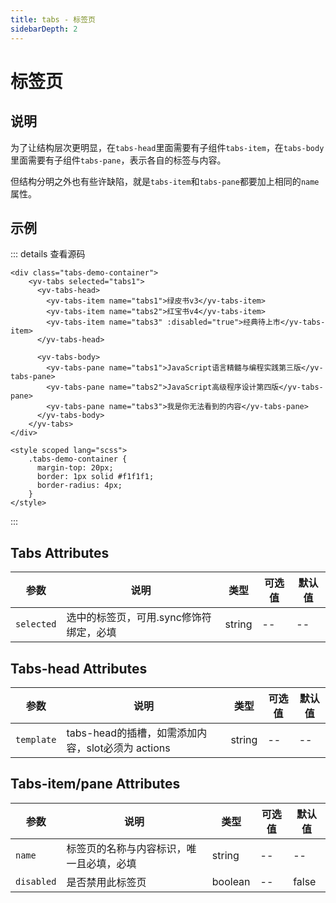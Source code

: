 ```yaml
---
title: tabs - 标签页
sidebarDepth: 2
---
```


# 标签页

## 说明
为了让结构层次更明显，在`tabs-head`里面需要有子组件`tabs-item`，在`tabs-body`里面需要有子组件`tabs-pane`，表示各自的标签与内容。

但结构分明之外也有些许缺陷，就是`tabs-item`和`tabs-pane`都要加上相同的`name`属性。

## 示例

<ClientOnly><tabs-demo></tabs-demo></ClientOnly>

::: details 查看源码
```vue
<div class="tabs-demo-container">
    <yv-tabs selected="tabs1">
      <yv-tabs-head>
        <yv-tabs-item name="tabs1">绿皮书v3</yv-tabs-item>
        <yv-tabs-item name="tabs2">红宝书v4</yv-tabs-item>
        <yv-tabs-item name="tabs3" :disabled="true">经典待上市</yv-tabs-item>
      </yv-tabs-head>
    
      <yv-tabs-body>
        <yv-tabs-pane name="tabs1">JavaScript语言精髓与编程实践第三版</yv-tabs-pane>
        <yv-tabs-pane name="tabs2">JavaScript高级程序设计第四版</yv-tabs-pane>
        <yv-tabs-pane name="tabs3">我是你无法看到的内容</yv-tabs-pane>
      </yv-tabs-body>
    </yv-tabs>
</div>

<style scoped lang="scss">
    .tabs-demo-container {
      margin-top: 20px;
      border: 1px solid #f1f1f1;
      border-radius: 4px;
    }
</style>
```
:::

## Tabs Attributes

| 参数        | 说明 | 类型 | 可选值 | 默认值  |
|------------|-----|-----|-------|--------|
| `selected`     | 选中的标签页，可用.sync修饰符绑定，必填 | string | -- | -- |

## Tabs-head Attributes

| 参数        | 说明 | 类型 | 可选值 | 默认值  |
|------------|-----|-----|-------|--------|
| `template`     | tabs-head的插槽，如需添加内容，slot必须为 actions | string | -- | -- |

## Tabs-item/pane Attributes

| 参数        | 说明 | 类型 | 可选值 | 默认值  |
|------------|-----|-----|-------|--------|
| `name`     | 标签页的名称与内容标识，唯一且必填，必填 | string | -- | -- |
| `disabled`     | 是否禁用此标签页 | boolean | -- | false |